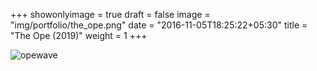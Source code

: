 +++
showonlyimage = true
draft = false
image = "img/portfolio/the_ope.png"
date = "2016-11-05T18:25:22+05:30"
title = "The Ope (2019)"
weight = 1
+++

![opewave][1]

[1]: /img/portfolio/the_ope.png
